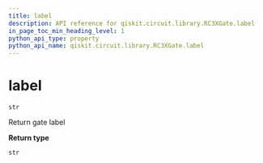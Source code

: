```yaml
---
title: label
description: API reference for qiskit.circuit.library.RC3XGate.label
in_page_toc_min_heading_level: 1
python_api_type: property
python_api_name: qiskit.circuit.library.RC3XGate.label
---
```


# label

<span id="qiskit.circuit.library.RC3XGate.label" />

`str`

Return gate label

**Return type**

`str`

